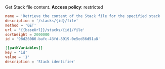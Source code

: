 Get Stack file content.
**Access policy**: restricted

```toml
name = 'Retrieve the content of the Stack file for the specified stack'
description = '/stacks/{id}/file'
method = 'GET'
url = '{{baseUrl}}/stacks/{id}/file'
sortWeight = 2000000
id = '98d26080-bafc-43fd-8919-0e5ed36d51a8'

[[pathVariables]]
key = 'id'
value = '1'
description = 'Stack identifier'
```
